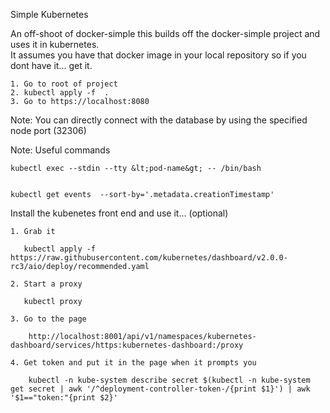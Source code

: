 Simple Kubernetes  



An off-shoot of docker-simple this builds off the docker-simple project and uses it in kubernetes.  
It assumes you have that docker image in your local repository so if you dont have it... get it.  

	1. Go to root of project  
	2. kubectl apply -f  .  
	3. Go to https://localhost:8080  
	
Note:  You can directly connect with the database by using the specified node port (32306)  

Note:  Useful commands

	kubectl exec --stdin --tty &lt;pod-name&gt; -- /bin/bash  


	kubectl get events  --sort-by='.metadata.creationTimestamp'  


Install the kubenetes front end and use it... (optional)  

	1. Grab it  
	   
	   kubectl apply -f https://raw.githubusercontent.com/kubernetes/dashboard/v2.0.0-rc3/aio/deploy/recommended.yaml  
	   
	2. Start a proxy  
	
	   kubectl proxy  
	   
	3. Go to the page  
	
		http://localhost:8001/api/v1/namespaces/kubernetes-dashboard/services/https:kubernetes-dashboard:/proxy  
		
	4. Get token and put it in the page when it prompts you  
	
		kubectl -n kube-system describe secret $(kubectl -n kube-system get secret | awk '/^deployment-controller-token-/{print $1}') | awk '$1=="token:"{print $2}'  

	